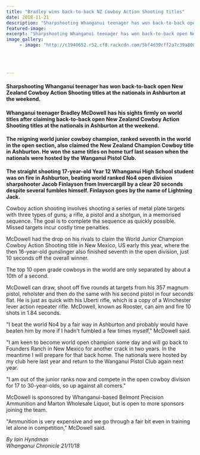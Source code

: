 ```yaml
---
title: "Bradley wins back-to-back NZ Cowboy Action Shooting titles"
date: 2018-11-21
description: "Sharpshooting Whanganui teenager has won back-to-back open NZ Cowboy Action Shooting titles at nationals in Ashburton.."
featured-image: 
excerpt: "Sharpshooting Whanganui teenager has won back-to-back open New Zealand Cowboy Action Shooting titles at the nationals in Ashburton at the weekend."
image_gallery:
     - image: "http://c1940652.r52.cf0.rackcdn.com/5bf4d39cff2a7c39a8000b1d/Bradley-Jnr-world-title-photo-dad-sent-in.jpg"
    
    
    
    
---
```


<h4><span>Sharpshooting Whanganui teenager has won back-to-back open New Zealand Cowboy Action Shooting titles at the nationals in Ashburton at the weekend.</span></h4>
<h4 class="element element-paragraph">Whanganui teenager Bradley McDowell has his sights firmly on world titles after claiming back-to-back open New Zealand Cowboy Action Shooting titles at the nationals in Ashburton at the weekend.</h4>
<h4 class="element element-paragraph">The reigning world junior cowboy champion, ranked seventh in the world in the open section, also claimed the New Zealand Champion Cowboy title in Ashburton. He won the same titles on home turf last season when the nationals were hosted by the Wanganui Pistol Club.</h4>
<p class="element element-paragraph"><strong>The straight shooting 17-year-old Year 12 Whanganui High School student was on fire in Ashburton, beating world ranked No4 open division sharpshooter Jacob Finlayson from Invercargill by a clear 20 seconds despite several fumbles himself. Finlayson goes by the name of Lightning Jack.</strong></p>
<p class="element element-paragraph">Cowboy action shooting involves shooting a series of metal plate targets with three types of guns; a rifle, a pistol and a shotgun, in a memorised sequence. The goal is to complete the sequence as quickly possible. Missed targets incur costly time penalties.</p>
<p class="element element-paragraph">McDowell had the drop on his rivals to claim the World Junior Champion Cowboy Action Shooting title in New Mexico, US early this year, where the then 16-year-old gunslinger also finished seventh in the open division, just 10 seconds off the overall winner.</p>
<p class="element element-paragraph">The top 10 open grade cowboys in the world are only separated by about a 10th of a second.</p>
<p class="element element-paragraph">McDowell can draw, shoot off five rounds at targets from his 357 magnum pistol, reholster and then do the same with his second pistol in four seconds flat. He is just as quick with his Uberti rifle, which is a copy of a Winchester lever action repeater rifle. McDowell, known as Rooster, can aim and fire 10 shots in 1.84 seconds.</p>
<p class="element element-paragraph">"I beat the world No4 by a fair way in Ashburton and probably would have beaten him by more if I hadn't fumbled a few times myself," McDowell said.</p>
<p class="element element-paragraph">"I am keen to become world open champion some day and will go back to Founders Ranch in New Mexico for another crack in two years. In the meantime I will prepare for that back home. The nationals were hosted by my club here last year and return to the Wanganui Pistol Club again next year.</p>
<p class="element element-paragraph">"I am out of the junior ranks now and compete in the open cowboy division for 17 to 30-year-olds, so up against all comers."</p>
<p class="element element-paragraph">McDowell is sponsored by Whanganui-based Belmont Precision Ammunition and Marton Wholesale Liquor, but is open to more sponsors joining the team.</p>
<p class="element element-paragraph">"Ammunition is very expensive and we go through a fair bit even in training let alone in competition," McDowell said.</p>
<p class="element element-paragraph"><em>By Iain Hyndman</em><br /><em>Whanganui Chronicle 21/11/18</em></p>

